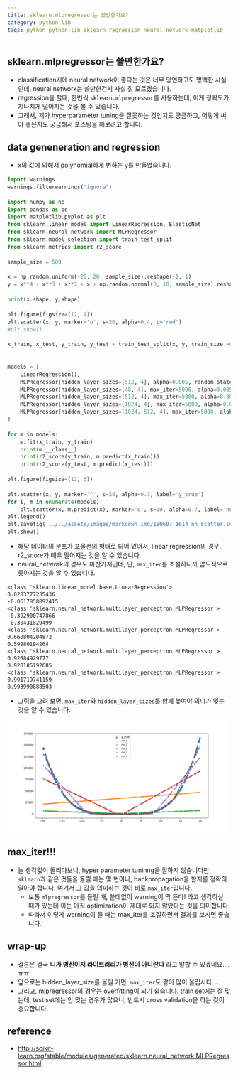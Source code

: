 ```yaml
---
title: sklearn.mlpregressor는 쓸만한가요? 
category: python-lib
tags: python python-lib sklearn regression neural-network matplotlib 
---
```


## sklearn.mlpregressor는 쓸만한가요? 

- classification시에 neural network이 좋다는 것은 너무 당연하고도 명백한 사실인데, neural network는 쓸만한건지 사실 잘 모르겠습니다. 
- regression을 할때, 한번씩 `sklearn.mlpregressor`를 사용하는데, 이게 정확도가 지나치게 떨어지는 것을 볼 수 있습니다. 
- 그래서, 제가 hyperparameter tuning을 잘못하는 것인지도 궁금하고, 어떻게 써야 좋은지도 궁금해서 포스팅을 해보려고 합니다. 

## data geneneration and regression 

- x의 값에 의해서 polynomial하게 변하는 y를 만들었습니다. 

```python
import warnings
warnings.filterwarnings("ignore")

import numpy as np 
import pandas as pd
import matplotlib.pyplot as plt 
from sklearn.linear_model import LinearRegression, ElasticNet
from sklearn.neural_network import MLPRegressor
from sklearn.model_selection import train_test_split
from sklearn.metrics import r2_score

sample_size = 500

x = np.random.uniform(-20, 20, sample_size).reshape(-1, 1)
y = x**4 + x**3 + x**2 + x + np.random.normal(0, 10, sample_size).reshape(-1, 1)

print(x.shape, y.shape)

plt.figure(figsize=(12, 4))
plt.scatter(x, y, marker='o', s=20, alpha=0.4, c='red')
#plt.show()

x_train, x_test, y_train, y_test = train_test_split(x, y, train_size =0.7, test_size=0.3)


models = [
    LinearRegression(), 
    MLPRegressor(hidden_layer_sizes=[512, 4], alpha=0.005, random_state=42),
    MLPRegressor(hidden_layer_sizes=[48, 4], max_iter=5000, alpha=0.005, random_state=42), 
    MLPRegressor(hidden_layer_sizes=[512, 4], max_iter=5000, alpha=0.005, random_state=42), 
    MLPRegressor(hidden_layer_sizes=[1024, 4], max_iter=5000, alpha=0.005, random_state=42),
    MLPRegressor(hidden_layer_sizes=[1024, 512, 4], max_iter=5000, alpha=0.005, random_state=42),
]

for m in models:
    m.fit(x_train, y_train)
    print(m.__class__)
    print(r2_score(y_train, m.predict(x_train)))
    print(r2_score(y_test, m.predict(x_test)))

plt.figure(figsize=(12, 6))

plt.scatter(x, y, marker='^', s=50, alpha=0.7, label='y_true')
for i, m in enumerate(models):
    plt.scatter(x, m.predict(x), marker='o', s=10, alpha=0.7, label='nn_{}'.format(i))
plt.legend()
plt.savefig('../../assets/images/markdown_img/180607_1614_nn_scatter.svg')
plt.show()
```

- 해당 데이터의 분포가 포물선의 형태로 되어 있어서, linear regression의 경우, r2_score가 매우 떨어지는 것을 알 수 있습니다. 
- neural_network의 경우도 마찬가지인데, 단, `max_iter`를 조절하니까 압도적으로 좋아지는 것을 알 수 있습니다. 

```
<class 'sklearn.linear_model.base.LinearRegression'>
0.0283777235436
-0.0617858892415
<class 'sklearn.neural_network.multilayer_perceptron.MLPRegressor'>
-0.392900747866
-0.30431829499
<class 'sklearn.neural_network.multilayer_perceptron.MLPRegressor'>
0.660804204872
0.59980194264
<class 'sklearn.neural_network.multilayer_perceptron.MLPRegressor'>
0.92684929777
0.920185192685
<class 'sklearn.neural_network.multilayer_perceptron.MLPRegressor'>
0.991719741159
0.993990888503
```

- 그림을 그려 보면, `max_iter`와 `hidden_layer_sizes`를 함께 높여야 의미가 잇는 것을 알 수 있습니다. 

![](/assets/images/markdown_img/180607_1614_nn_scatter.svg)


## max_iter!!! 

- 늘 생각없이 돌리다보니, hyper parameter tuninng을 잘하지 않습니다만, `sklearn`과 같은 것들을 돌릴 때는 몇 번이나, backpropagation을 할지를 정확히 알아야 합니다. 여기서 그 값을 의미하는 것이 바로 `max_iter`입니다. 
    - 보통 `mlpregressor`를 돌릴 때, 쓸데없이 warning이 막 뜬다! 라고 생각하실 때가 있는데 이는 아직 optimization이 제대로 되지 않았다는 것을 의미합니다. 
    - 따라서 이렇게 warning이 뜰 때는 max_iter를 조절하면서 결과를 보시면 좋습니다. 

## wrap-up

- 결론은 결국 **니가 병신이지 라이브러리가 병신이 아니란다** 라고 말할 수 있겠네요....ㅠㅠ
- 앞으로는 hidden_layer_size를 올릴 거면, `max_iter`도 같이 많이 올립시다....
- 그리고, mlpregressor의 경우는 overfitting이 되기 쉽습니다. train set에는 잘 맞는데, test set에는 안 맞는 경우가 많으니, 반드시 cross validation을 하는 것이 중요합니다. 

## reference 

- <http://scikit-learn.org/stable/modules/generated/sklearn.neural_network.MLPRegressor.html>